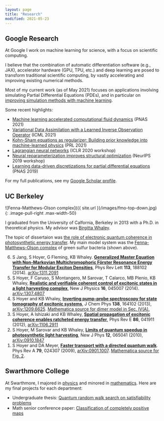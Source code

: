 ```yaml
---
layout: page
title: "Research"
modified: 2021-05-23
---
```


## Google Research

At Google I work on machine learning for science, with a focus on scientific
computing.

I believe that the combination of automatic differentiation software
(e.g., JAX), accelerator hardware (GPU, TPU, etc.) and deep learning are posed
to transform traditional scientific computing, by vastly accelerating and
improving existing numerical methods.

Most of my current work (as of May 2021) focuses on applications involving
simulating Partial Differential Equations (PDEs), and in particular on
[improving simulation methods with machine learning](https://ai.googleblog.com/2019/07/learning-better-simulation-methods-for.html).

Some recent highlights:

- [Machine learning accelerated computational fluid dynamics](https://www.pnas.org/content/118/21/e2101784118) (PNAS 2021)
- [Variational Data Assimilation with a Learned Inverse Observation Operator](https://arxiv.org/abs/2102.11192) (ICML 2021)
- [Kohn-Sham equations as regularizer: Building prior knowledge into machine-learned physics](https://journals.aps.org/prl/abstract/10.1103/PhysRevLett.126.036401) (PRL 2021)
- [Lagrangian neural networks](https://arxiv.org/abs/2003.04630) (ICLR 2020 workshop)
- [Neural reparameterization improves structural optimization](https://github.com/google-research/neural-structural-optimization) (NeurIPS 2019 workshop)
- [Learning data-driven discretizations for partial differential equations](https://www.pnas.org/content/116/31/15344.short) (PNAS 2019)

For my full publications, see my [Google Scholar profile](http://scholar.google.com/citations?user=bWTG5FgAAAAJ).

## UC Berkeley

![Fenna-Matthews-Olson complex]({{ site.url }}/images/fmo-top-down.jpg)
{: .image-pull-right .max-width-50}

I graduated from the University of Calfornia, Berkeley in 2013 with a Ph.D. in
theoretical physics. My advisor was [Birgitta Whaley](http://www.cchem.berkeley.edu/kbwgrp/).

The topic of dissertaion was [the role of electronic quantum coherence in photosynthetic energy transfer](http://www2.lbl.gov/Science-Articles/Archive/PBD-quantum-secrets.html).
My main model system was the [Fenna-Matthews-Olson complex](http://en.wikipedia.org/wiki/Fenna-Matthews-Olson_complex) of green sulfur bacteria (shown above).

<ol reversed="reversed">
    <li>S Jang, S Hoyer, G Fleming, KB Whaley. <a href="/pubs/PhysRevLett.113.188102.pdf"><b>Generalized Master Equation with Non-Markovian Multichromophoric Förster Resonance Energy Transfer for Modular Exciton Densities</b></a>, Phys Rev Lett <b>113</b>, 188102 (2014). <a href="http://arxiv.org/abs/1311.2091">arXiv:1311.2091</a></li>
    <li>S Hoyer, F Caruso, S Montangero, M Sarovar, T Calarco, MB Plenio, KB Whaley, <a href="http://iopscience.iop.org/1367-2630/16/4/045007"><b>Realistic and verifiable coherent control of excitonic states in a light harvesting complex</b></a>, New J Physics <b>16</b>, 045007 (2014). <a href="http://arxiv.org/abs/1307.4807">arXiv:1307.4807</a></li>
    <li>S Hoyer and KB Whaley, <a href="/pubs/JChemPhys.138.164102.pdf"><b>Inverting pump-probe spectroscopy for state tomography of excitonic systems</b></a>, J Chem Phys <b>138</b>, 164102 (2013), <a href="http://arxiv.org/abs/1209.6625">arXiv:1209.6625</a>. <a href="/pubs/pump-probe-tomography-dimer-model.nb">Mathematica source for dimer model in Sec. IV(A).</a></li>
    <li>S Hoyer, A Ishizaki and KB Whaley, <a href="/pubs/PhysRevE.86.041911.pdf"><b>Spatial propagation of excitonic coherence enables ratcheted energy transfer</b></a>, Phys Rev E <b>86</b>, 041911 (2012), <a href="http://arxiv.org/abs/1106.2911">arXiv:1106.2911</a></li>
    <li>S Hoyer, M Sarovar and KB Whaley, <a href="http://iopscience.iop.org/1367-2630/12/6/065041/"><b>Limits of quantum speedup in photosynthetic light harvesting</b></a>, New J Phys <b>12</b>, 065041 (2010), <a href="http://arxiv.org/abs/0910.1847">arXiv:0910.1847</a></li>
    <li>S Hoyer and DA Meyer, <a href="/pubs/PhysRevA.79.024307.pdf"><b>Faster transport with a directed quantum walk</b></a>. Phys Rev A <b>79</b>, 024307 (2009), <a href="http://arxiv.org/abs/0901.1007">arXiv:0901.1007</a>. <a href="/pubs/directedwalkplots.nb">Mathematica source for Fig. 2</a>.</li>
</ol>

## Swarthmore College

At Swarthmore, I majored in [physics](http://www.swarthmore.edu/NatSci/physics) and minored in [mathematics](http://www.swarthmore.edu/NatSci/math_stat). Here are my final projects for each department:

- Undergraduate thesis: [Quantum random walk search on satisfiability problems](/pubs/thesis.pdf)
- Math senior conference paper: [Classification of completely positive maps](/pubs/math97.pdf)